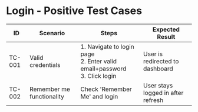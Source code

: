 
# Login - Positive Test Cases
  
| ID     | Scenario                         | Steps                                                                        | Expected Result                        |
|--------|----------------------------------|------------------------------------------------------------------------------|----------------------------------------|
| TC-001 | Valid credentials                | 1. Navigate to login page<br>2. Enter valid email+password<br>3. Click login | User is redirected to dashboard        |
| TC-002 | Remember me functionality        | Check 'Remember Me' and login                                                | User stays logged in after refresh     |

